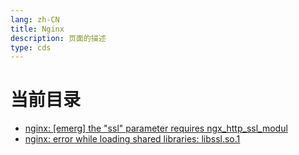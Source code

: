 ```yaml
---
lang: zh-CN  
title: Nginx  
description: 页面的描述    
type: cds
---
```



# 当前目录

- [nginx: [emerg] the "ssl" parameter requires ngx_http_ssl_modul]([emerg]the"ssl"parameterRequiresNgx_http_ssl_module.md)  
- [nginx: error while loading shared libraries: libssl.so.1](error_libsslso.md)  

<Comment></Comment>
